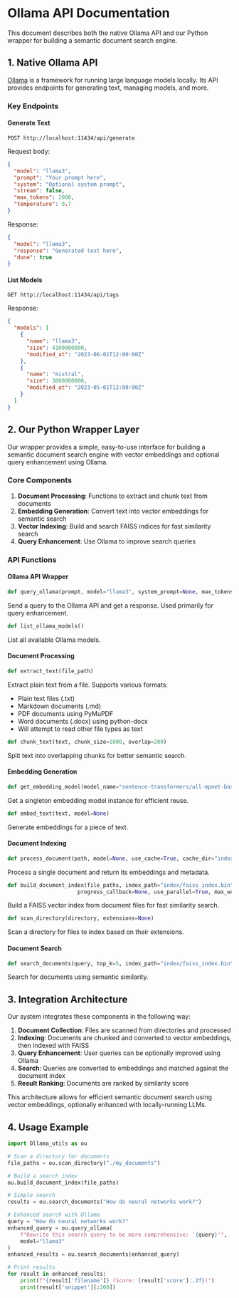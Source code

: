 # Ollama API Documentation

This document describes both the native Ollama API and our Python wrapper for building a semantic document search engine.

## 1. Native Ollama API

[Ollama](https://ollama.ai/) is a framework for running large language models locally. Its API provides endpoints for generating text, managing models, and more.

### Key Endpoints

#### Generate Text
```
POST http://localhost:11434/api/generate
```

Request body:
```json
{
  "model": "llama3",
  "prompt": "Your prompt here",
  "system": "Optional system prompt",
  "stream": false,
  "max_tokens": 2000,
  "temperature": 0.7
}
```

Response:
```json
{
  "model": "llama3",
  "response": "Generated text here",
  "done": true
}
```

#### List Models
```
GET http://localhost:11434/api/tags
```

Response:
```json
{
  "models": [
    {
      "name": "llama3",
      "size": 4100000000,
      "modified_at": "2023-06-01T12:00:00Z"
    },
    {
      "name": "mistral",
      "size": 3800000000,
      "modified_at": "2023-05-01T12:00:00Z"
    }
  ]
}
```

## 2. Our Python Wrapper Layer

Our wrapper provides a simple, easy-to-use interface for building a semantic document search engine with vector embeddings and optional query enhancement using Ollama.

### Core Components

1. **Document Processing**: Functions to extract and chunk text from documents
2. **Embedding Generation**: Convert text into vector embeddings for semantic search
3. **Vector Indexing**: Build and search FAISS indices for fast similarity search
4. **Query Enhancement**: Use Ollama to improve search queries

### API Functions

#### Ollama API Wrapper

```python
def query_ollama(prompt, model="llama3", system_prompt=None, max_tokens=2000, temperature=0.7)
```
Send a query to the Ollama API and get a response. Used primarily for query enhancement.

```python
def list_ollama_models()
```
List all available Ollama models.

#### Document Processing

```python
def extract_text(file_path)
```
Extract plain text from a file. Supports various formats:
- Plain text files (.txt)
- Markdown documents (.md)
- PDF documents using PyMuPDF
- Word documents (.docx) using python-docx
- Will attempt to read other file types as text

```python
def chunk_text(text, chunk_size=1000, overlap=200)
```
Split text into overlapping chunks for better semantic search.

#### Embedding Generation

```python
def get_embedding_model(model_name="sentence-transformers/all-mpnet-base-v2")
```
Get a singleton embedding model instance for efficient reuse.

```python
def embed_text(text, model=None)
```
Generate embeddings for a piece of text.

#### Document Indexing

```python
def process_document(path, model=None, use_cache=True, cache_dir="index/cache")
```
Process a single document and return its embeddings and metadata.

```python
def build_document_index(file_paths, index_path="index/faiss_index.bin", metadata_path="index/metadata.pkl", 
                      progress_callback=None, use_parallel=True, max_workers=None)
```
Build a FAISS vector index from document files for fast similarity search.

```python
def scan_directory(directory, extensions=None)
```
Scan a directory for files to index based on their extensions.

#### Document Search

```python
def search_documents(query, top_k=5, index_path="index/faiss_index.bin", metadata_path="index/metadata.pkl")
```
Search for documents using semantic similarity.

## 3. Integration Architecture

Our system integrates these components in the following way:

1. **Document Collection**: Files are scanned from directories and processed
2. **Indexing**: Documents are chunked and converted to vector embeddings, then indexed with FAISS
3. **Query Enhancement**: User queries can be optionally improved using Ollama
4. **Search**: Queries are converted to embeddings and matched against the document index
5. **Result Ranking**: Documents are ranked by similarity score

This architecture allows for efficient semantic document search using vector embeddings, optionally enhanced with locally-running LLMs.

## 4. Usage Example

```python
import Ollama_utils as ou

# Scan a directory for documents
file_paths = ou.scan_directory("./my_documents")

# Build a search index
ou.build_document_index(file_paths)

# Simple search
results = ou.search_documents("How do neural networks work?")

# Enhanced search with Ollama
query = "How do neural networks work?"
enhanced_query = ou.query_ollama(
    f"Rewrite this search query to be more comprehensive: '{query}'",
    model="llama3"
)
enhanced_results = ou.search_documents(enhanced_query)

# Print results
for result in enhanced_results:
    print(f"{result['filename']} (Score: {result['score']:.2f})")
    print(result['snippet'][:200])
``` 